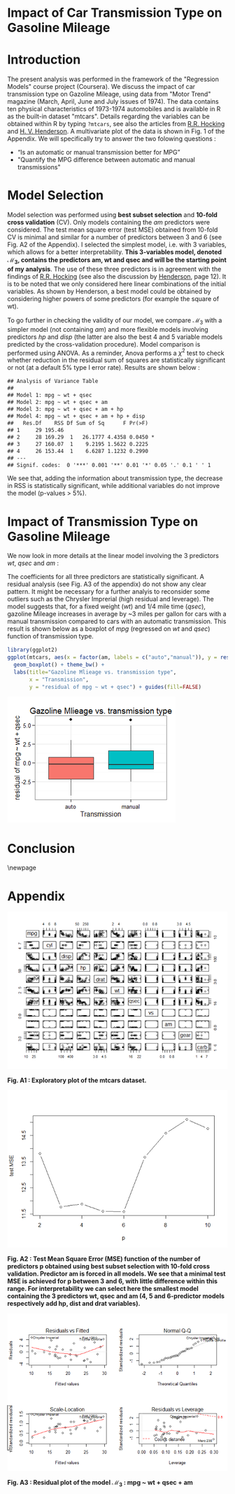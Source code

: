 # Impact of Car Transmission Type on Gasoline Mileage
# Introduction

The present analysis was performed in the framework of the "Regression Models" course project (Coursera).
We discuss the impact of car transmission type on Gazoline Mileage, using data from "Motor Trend" magazine (March, April, June and July issues of 1974). The data contains ten physical characteristics of 1973-1974 automobiles and is available in R as the built-in dataset "mtcars". Details regarding the variables can be obtained within R by typing ```?mtcars```, see also the articles from [R.R. Hocking][1] and [H. V. Henderson][2]. A multivariate plot of the data is shown in Fig. 1 of the Appendix. We will specifically try to answer the two folowing questions :

* “Is an automatic or manual transmission better for MPG”
* "Quantify the MPG difference between automatic and manual transmissions"

[1]: http://www.jstor.org/discover/10.2307/2529336?sid=21105393870311&uid=4&uid=3737864&uid=2129&uid=2&uid=70
[2]: http://www.mortality.org/INdb/2008/02/12/8/document.pdf

# Model Selection
Model selection was performed using **best subset selection** and **10-fold cross validation** (CV).
Only models containing the *am* predictors were considered.
The test mean square error (test MSE) obtained from 10-fold CV is minimal and similar for a number of predictors between 3 and 6 (see Fig. A2 of the Appendix). I selected the simplest model, i.e. with 3 variables, which allows for a better interpretability.
**This 3-variables model, denoted $\mathcal{M}_3$, contains the predictors am, wt and qsec and will be the starting point of my analysis**. The use of these three predictors is in agreement with the findings of [R.R. Hocking][1] (see also the discussion by [Henderson][2], page 12). It is to be noted that we only considered here linear combinations of the initial variables. As shown by Henderson, a best model could be obtained by considering higher powers of some predictors (for example the square of wt).

To go further in checking the validity of our model, we compare $\mathcal{M}_3$ with a simpler model (not containing *am*) and more flexible models involving predictors *hp* and *disp* (the latter are also the best 4 and 5 variable models predicted by the cross-validation procedure). Model comparison is performed using ANOVA. As a reminder, Anova performs a $\chi^2$ test to check whether reduction in the residual sum of squares are statistically significant or not (at a default 5% type I error rate). Results are shown below :

```
## Analysis of Variance Table
## 
## Model 1: mpg ~ wt + qsec
## Model 2: mpg ~ wt + qsec + am
## Model 3: mpg ~ wt + qsec + am + hp
## Model 4: mpg ~ wt + qsec + am + hp + disp
##   Res.Df    RSS Df Sum of Sq      F Pr(>F)  
## 1     29 195.46                             
## 2     28 169.29  1   26.1777 4.4358 0.0450 *
## 3     27 160.07  1    9.2195 1.5622 0.2225  
## 4     26 153.44  1    6.6287 1.1232 0.2990  
## ---
## Signif. codes:  0 '***' 0.001 '**' 0.01 '*' 0.05 '.' 0.1 ' ' 1
```

We see that, adding the information about transmission type, the decrease in RSS is statistically significant, while additional variables do not improve the model (p-values > 5%).

# Impact of Transmission Type on Gasoline Mileage

We now look in more details at the linear model involving the 3 predictors *wt*, *qsec* and *am* :

The coefficients for all three predictors are statistically significant. A residual analysis (see Fig. A3 of the appendix)  do not show any clear pattern. It might be necessary for a further analyis to reconsider some outliers such as the Chrysler Imprerial (high residual and leverage).
The model suggests that, for a fixed weight (*wt*) and 1/4 mile time (*qsec*), gazoline Mileage increases in average by ~3 miles per gallon for cars with a manual transmission compared to cars with an automatic transmission. This result is shown below as a boxplot of *mpg* (regressed on *wt* and *qsec*) function of transmission type.


```r
library(ggplot2)
ggplot(mtcars, aes(x = factor(am, labels = c("auto","manual")), y = resid(lm(mpg ~ wt + qsec, mtcars)), fill=as.factor(am) )) +
  geom_boxplot() + theme_bw() + 
  labs(title="Gazoline Mlieage vs. transmission type",
       x = "Transmission",
       y = "residual of mpg ~ wt + qsec") + guides(fill=FALSE)
```

![](mtcars_report_files/figure-html/plots-1.png) 



# Conclusion



\newpage

# Appendix

![](mtcars_report_files/figure-html/unnamed-chunk-1-1.png) 

**Fig. A1 : Exploratory plot of the mtcars dataset.**

![](mtcars_report_files/figure-html/cross_validation-1.png) 

**Fig. A2 : Test Mean Square Error (MSE) function of the number of predictors p obtained using best subset selection with 10-fold cross validation. Predictor am is forced in all models. We see that a minimal test MSE is achieved for p between 3 and 6, with little difference within this range. For interpretability we can select here the smallest model containing the 3 predictors wt, qsec and am (4, 5 and 6-predictor models respectively add hp, dist and drat variables).**

![](mtcars_report_files/figure-html/unnamed-chunk-2-1.png) 

**Fig. A3 : Residual plot of the model $\mathcal{M}_3$ : mpg ~ wt + qsec + am**
